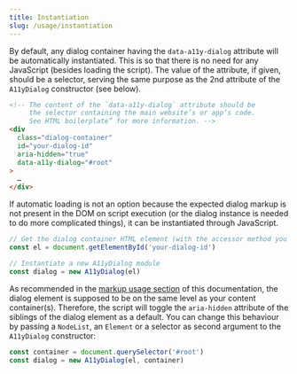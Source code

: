 ```yaml
---
title: Instantiation
slug: /usage/instantiation
---
```


By default, any dialog container having the `data-a11y-dialog` attribute will be automatically instantiated. This is so that there is no need for any JavaScript (besides loading the script). The value of the attribute, if given, should be a selector, serving the same purpose as the 2nd attribute of the `A11yDialog` constructor (see below).

```html
<!-- The content of the `data-a11y-dialog` attribute should be
     the selector containing the main website’s or app’s code.
     See HTML boilerplate” for more information. -->
<div
  class="dialog-container"
  id="your-dialog-id"
  aria-hidden="true"
  data-a11y-dialog="#root"
>
  …
</div>
```

If automatic loading is not an option because the expected dialog markup is not present in the DOM on script execution (or the dialog instance is needed to do more complicated things), it can be instantiated through JavaScript.

```js
// Get the dialog container HTML element (with the accessor method you want)
const el = document.getElementById('your-dialog-id')

// Instantiate a new A11yDialog module
const dialog = new A11yDialog(el)
```

As recommended in the [markup usage section](usage.markup.md) of this documentation, the dialog element is supposed to be on the same level as your content container(s). Therefore, the script will toggle the `aria-hidden` attribute of the siblings of the dialog element as a default. You can change this behaviour by passing a `NodeList`, an `Element` or a selector as second argument to the `A11yDialog` constructor:

```js
const container = document.querySelector('#root')
const dialog = new A11yDialog(el, container)
```
